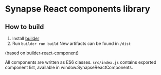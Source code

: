 # Synapse React components library

## How to build

1. Install [builder](https://github.com/FormidableLabs/builder#usage)
2. Run `builder run build`
New artifacts can be found in `/dist`

(based on [builder-react-component](https://github.com/FormidableLabs/builder-react-component))

All components are written as ES6 classes.  `src/index.js` contains exported component list, available in window.SynapseReactComponents.
